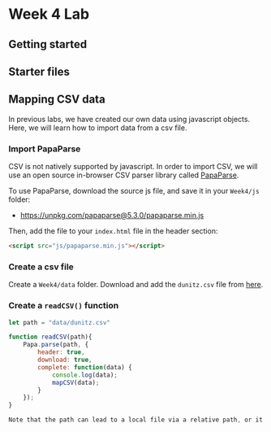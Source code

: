 # Week 4 Lab

## Getting started

## Starter files

## Mapping CSV data

In previous labs, we have created our own data using javascript objects. Here, we will learn how to import data from a csv file.

### Import PapaParse

CSV is not natively supported by javascript. In order to import CSV, we will use an open source in-browser CSV parser library called [PapaParse](https://www.papaparse.com/).

To use PapaParse, download the source js file, and save it in your `Week4/js` folder:

- https://unpkg.com/papaparse@5.3.0/papaparse.min.js

Then, add the file to your `index.html` file in the header section:

```html
<script src="js/papaparse.min.js"></script>
```

### Create a csv file

Create a `Week4/data` folder. Download and add the `dunitz.csv` file from [here](data/dunitz.csv).

### Create a `readCSV()` function

```js
let path = "data/dunitz.csv"

function readCSV(path){
	Papa.parse(path, {
		header: true,
		download: true,
		complete: function(data) {
			console.log(data);
			mapCSV(data);
		}
	});
}

Note that the path can lead to a local file via a relative path, or it can be a csv file hosted on the web, like on a github account. 

